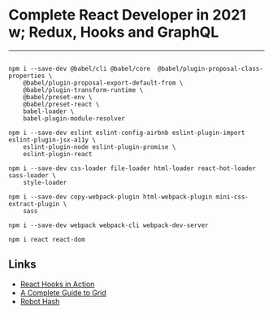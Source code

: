# Complete React Developer in 2021 w; Redux, Hooks and GraphQL

---

```shell

npm i --save-dev @babel/cli @babel/core  @babel/plugin-proposal-class-properties \
    @babel/plugin-proposal-export-default-from \
    @babel/plugin-transform-runtime \
    @babel/preset-env \
    @babel/preset-react \
    babel-loader \
    babel-plugin-module-resolver

npm i --save-dev eslint eslint-config-airbnb eslint-plugin-import eslint-plugin-jsx-a11y \
    eslint-plugin-node eslint-plugin-promise \
    eslint-plugin-react

npm i --save-dev css-loader file-loader html-loader react-hot-loader sass-loader \
    style-loader

npm i --save-dev copy-webpack-plugin html-webpack-plugin mini-css-extract-plugin \
    sass

npm i --save-dev webpack webpack-cli webpack-dev-server

npm i react react-dom

```

## Links

- [React Hooks in Action](https://github.com/jrlarsen/react-hooks-in-action)
- [A Complete Guide to Grid](https://css-tricks.com/snippets/css/complete-guide-grid/)
- [Robot Hash](https://robohash.org)
